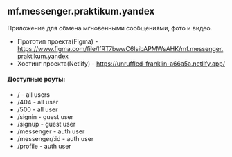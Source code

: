 ## mf.messenger.praktikum.yandex

Приложение для обмена мгновенными сообщениями, фото и видео.

- Прототип проекта(Figma) - https://www.figma.com/file/lfRT7bwwC6lsibAPMWsAHK/mf.messenger.praktikum.yandex
- Хостинг проекта(Netlify) - https://unruffled-franklin-a66a5a.netlify.app/

#### Доступные роуты:

- / - all users
- /404 - all user
- /500 - all user
- /signin - guest user
- /signup - guest user
- /messenger - auth user
- /messenger/:id - auth user
- /profile - auth user

